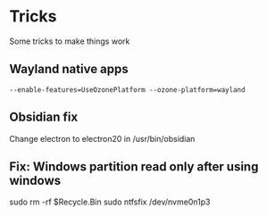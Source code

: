 # Tricks

Some tricks to make things work

## Wayland native apps

`--enable-features=UseOzonePlatform --ozone-platform=wayland`

## Obsidian fix

Change electron to electron20 in /usr/bin/obsidian

## Fix: Windows partition read only after using windows
sudo rm -rf \$Recycle.Bin
sudo ntfsfix /dev/nvme0n1p3

